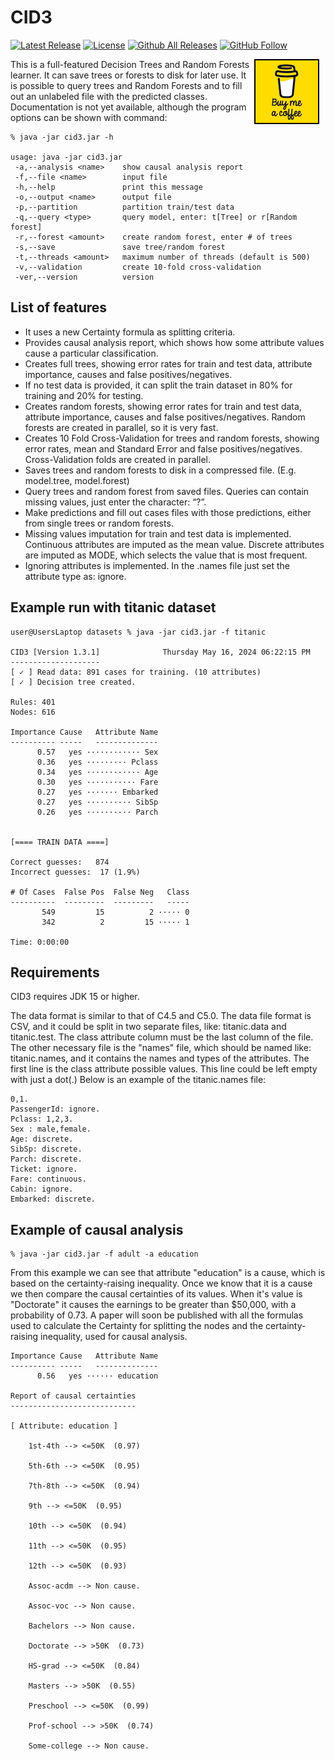 # CID3
[![Latest Release](https://img.shields.io/github/release/alexware69/cid3.svg)](https://github.com/alexware69/cid3/releases/latest)
[![License](https://img.shields.io/github/license/alexware69/cid3.svg)](https://github.com/alexware69/cid3/blob/master/LICENSE)
[![Github All Releases](https://img.shields.io/github/downloads/alexware69/cid3/total.svg)](https://github.com/alexware69/cid3/releases)
[![GitHub Follow](https://img.shields.io/github/followers/alexware69?style=social&logo=github)](https://github.com/alexware69)

<a href="https://buymeacoffee.com/alexware69">
    <img align="right" src="https://github.com/alexware69/Calcula-Pro/blob/master/OPS/wwwroot/Images/buy-me-a-coffee.jpeg" style="width: 100px; height: 100px; border: 2px solid black; margin-right: 10px;" />
</a>

This is a full-featured Decision Trees and Random Forests learner. It can save trees or forests to disk for later use. It is possible to query trees and Random Forests and to fill out an unlabeled file with the predicted classes. Documentation is not yet available, although the program options can be shown with command:   

```
% java -jar cid3.jar -h

usage: java -jar cid3.jar
 -a,--analysis <name>    show causal analysis report
 -f,--file <name>        input file
 -h,--help               print this message
 -o,--output <name>      output file
 -p,--partition          partition train/test data
 -q,--query <type>       query model, enter: t[Tree] or r[Random forest]
 -r,--forest <amount>    create random forest, enter # of trees
 -s,--save               save tree/random forest
 -t,--threads <amount>   maximum number of threads (default is 500)
 -v,--validation         create 10-fold cross-validation
 -ver,--version          version
```

## List of features

* It uses a new Certainty formula as splitting criteria.
* Provides causal analysis report, which shows how some attribute values cause a particular classification.
* Creates full trees, showing error rates for train and test data, attribute importance, causes and false positives/negatives.
* If no test data is provided, it can split the train dataset in 80% for training and 20% for testing.
* Creates random forests, showing error rates for train and test data, attribute importance, causes and false positives/negatives. Random forests are created in parallel, so it is very fast.
* Creates 10 Fold Cross-Validation for trees and random forests, showing error rates, mean and Standard Error and false positives/negatives. Cross-Validation folds are created in parallel.
* Saves trees and random forests to disk in a compressed file. (E.g. model.tree, model.forest)
* Query trees and random forest from saved files. Queries can contain missing values, just enter the character: “?”.
* Make predictions and fill out cases files with those predictions, either from single trees or random forests.
* Missing values imputation for train and test data is implemented. Continuous attributes are imputed as the mean value. Discrete attributes are imputed as MODE, which selects the value that is most frequent.
* Ignoring attributes is implemented. In the .names file just set the attribute type as: ignore.


## Example run with titanic dataset
```
user@UsersLaptop datasets % java -jar cid3.jar -f titanic

CID3 [Version 1.3.1]              Thursday May 16, 2024 06:22:15 PM
--------------------
[ ✓ ] Read data: 891 cases for training. (10 attributes)
[ ✓ ] Decision tree created.

Rules: 401
Nodes: 616

Importance Cause   Attribute Name
---------- -----   --------------
      0.57   yes ············ Sex
      0.36   yes ········· Pclass
      0.34   yes ············ Age
      0.30   yes ··········· Fare
      0.27   yes ······· Embarked
      0.27   yes ·········· SibSp
      0.26   yes ·········· Parch


[==== TRAIN DATA ====] 

Correct guesses:   874
Incorrect guesses:  17 (1.9%)

# Of Cases  False Pos  False Neg   Class
----------  ---------  ---------   -----
       549         15          2 ····· 0
       342          2         15 ····· 1

Time: 0:00:00
```

## Requirements

CID3 requires JDK 15 or higher.

The data format is similar to that of C4.5 and C5.0. The data file format is CSV, and it could be split in two separate files, like: titanic.data and titanic.test.   The class attribute column must be the last column of the file. The other necessary file is the "names" file, which should be named like: titanic.names, and it contains the names and types of the attributes. The first line is the class attribute possible values. This line could be left empty with just a dot(.) Below is an example of the titanic.names file:

```
0,1.  
PassengerId: ignore.  
Pclass: 1,2,3.  
Sex : male,female.  
Age: discrete.  
SibSp: discrete.  
Parch: discrete.  
Ticket: ignore.  
Fare: continuous.  
Cabin: ignore.  
Embarked: discrete.  
```

## Example of causal analysis 
```
% java -jar cid3.jar -f adult -a education
```
From this example we can see that attribute "education" is a cause, which is based on the certainty-raising inequality. Once we know that it is a cause we then compare the causal certainties of its values. When it's value is "Doctorate" it causes the earnings to be greater than $50,000, with a probability of 0.73. A paper will soon be published with all the formulas used to calculate the Certainty for splitting the nodes and the certainty-raising inequality, used for causal analysis.

```
Importance Cause   Attribute Name
---------- -----   --------------
      0.56   yes ······ education

Report of causal certainties
----------------------------

[ Attribute: education ]

    1st-4th --> <=50K  (0.97)

    5th-6th --> <=50K  (0.95)

    7th-8th --> <=50K  (0.94)

    9th --> <=50K  (0.95)

    10th --> <=50K  (0.94)

    11th --> <=50K  (0.95)

    12th --> <=50K  (0.93)

    Assoc-acdm --> Non cause.

    Assoc-voc --> Non cause.

    Bachelors --> Non cause.

    Doctorate --> >50K  (0.73)

    HS-grad --> <=50K  (0.84)

    Masters --> >50K  (0.55)

    Preschool --> <=50K  (0.99)

    Prof-school --> >50K  (0.74)

    Some-college --> Non cause.
```
